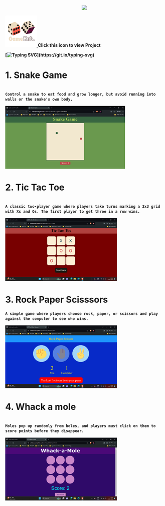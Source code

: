 

<p align="center">
 <img src="https://capsule-render.vercel.app/api?type=venom&height=150&color=BC943BFF&text=GameHub&textBg=false&fontColor=ffebef&animation=fadeIn"/>
</p>
<a href="https://aditiiprasad.github.io/GameHub/"><img src="images\Game.png" height="100" />  </a> <b>Click this icon to view Project<b>

[![Typing SVG](https://readme-typing-svg.demolab.com?font=Gloria+Hallelujah&pause=1000&color=BC943B&multiline=true&random=false&width=990&lines=Welcome+to+GameHub%2C+your+go-to+site+for+fun+and+addictive+mini-games+to+pass+the+time.;Dive+into+a+world+of+quick+entertainment+and+enjoy+a+variety+of+games+perfect+for+short+breaks!)](https://git.io/typing-svg)


# 1. Snake Game

```

Control a snake to eat food and grow longer, but avoid running into walls or the snake's own body.

```

<a href="https://aditiiprasad.github.io/GameHub/snake%20game/snake.html"><img src="images/s.png" height="200" />  </a>

# 2. Tic Tac Toe
 
```

A classic two-player game where players take turns marking a 3x3 grid with Xs and Os. The first player to get three in a row wins.

```
<a href="https://aditiiprasad.github.io/GameHub/TTT/TTT.html"><img src="images/t.png" height="200" />  </a>


# 3. Rock Paper Scisssors
 
 ```
A simple game where players choose rock, paper, or scissors and play against the computer to see who wins.

 ```
 <a href="https://aditiiprasad.github.io/GameHub/RPS/RPS.html"><img src="images/r.png" height="200" />  </a>


# 4. Whack a mole

```

Moles pop up randomly from holes, and players must click on them to score points before they disappear.

```
<a href="https://aditiiprasad.github.io/GameHub/WAM/wam.html"><img src="images/w.png" height="200" />  </a>
